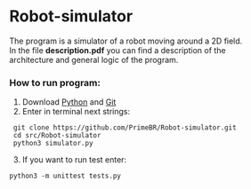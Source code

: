 # Robot-simulator
The program is a simulator of a robot moving around a 2D field.<br>
In the file **description.pdf** you can find a description of the<br>
architecture and general logic of the program.
### How to run program:
1. Download [Python](https://www.python.org/downloads/) and [Git](https://git-scm.com/downloads)
2. Enter in terminal next strings:
```
 git clone https://github.com/PrimeBR/Robot-simulator.git
 cd src/Robot-simulator
 python3 simulator.py
```
3. If you want to run test enter:
```
python3 -m unittest tests.py
```
